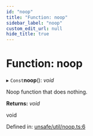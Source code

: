 ```yaml
---
id: "noop"
title: "Function: noop"
sidebar_label: "noop"
custom_edit_url: null
hide_title: true
---
```


# Function: noop

▸ `Const`**noop**(): *void*

Noop function that does nothing.

**Returns:** *void*

void

Defined in: [unsafe/util/noop.ts:6](https://github.com/kaihodev/hikidashi/blob/ee44aa9/src/unsafe/util/noop.ts#L6)
